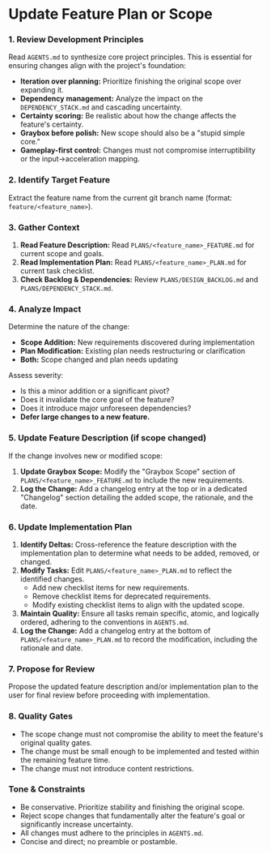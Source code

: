 # Update Feature Plan or Scope

### 1. Review Development Principles

Read `AGENTS.md` to synthesize core project principles. This is essential for ensuring changes align with the project's foundation:
-   **Iteration over planning:** Prioritize finishing the original scope over expanding it.
-   **Dependency management:** Analyze the impact on the `DEPENDENCY_STACK.md` and cascading uncertainty.
-   **Certainty scoring:** Be realistic about how the change affects the feature's certainty.
-   **Graybox before polish:** New scope should also be a "stupid simple core."
-   **Gameplay-first control:** Changes must not compromise interruptibility or the input→acceleration mapping.

### 2. Identify Target Feature

Extract the feature name from the current git branch name (format: `feature/<feature_name>`).

### 3. Gather Context

1.  **Read Feature Description:** Read `PLANS/<feature_name>_FEATURE.md` for current scope and goals.
2.  **Read Implementation Plan:** Read `PLANS/<feature_name>_PLAN.md` for current task checklist.
3.  **Check Backlog & Dependencies:** Review `PLANS/DESIGN_BACKLOG.md` and `PLANS/DEPENDENCY_STACK.md`.

### 4. Analyze Impact

Determine the nature of the change:
-   **Scope Addition:** New requirements discovered during implementation
-   **Plan Modification:** Existing plan needs restructuring or clarification
-   **Both:** Scope changed and plan needs updating

Assess severity:
-   Is this a minor addition or a significant pivot?
-   Does it invalidate the core goal of the feature?
-   Does it introduce major unforeseen dependencies?
-   **Defer large changes to a new feature.**

### 5. Update Feature Description (if scope changed)

If the change involves new or modified scope:

1.  **Update Graybox Scope:** Modify the "Graybox Scope" section of `PLANS/<feature_name>_FEATURE.md` to include the new requirements.
2.  **Log the Change:** Add a changelog entry at the top or in a dedicated "Changelog" section detailing the added scope, the rationale, and the date.

### 6. Update Implementation Plan

1.  **Identify Deltas:** Cross-reference the feature description with the implementation plan to determine what needs to be added, removed, or changed.
2.  **Modify Tasks:** Edit `PLANS/<feature_name>_PLAN.md` to reflect the identified changes.
    -   Add new checklist items for new requirements.
    -   Remove checklist items for deprecated requirements.
    -   Modify existing checklist items to align with the updated scope.
3.  **Maintain Quality:** Ensure all tasks remain specific, atomic, and logically ordered, adhering to the conventions in `AGENTS.md`.
4.  **Log the Change:** Add a changelog entry at the bottom of `PLANS/<feature_name>_PLAN.md` to record the modification, including the rationale and date.

### 7. Propose for Review

Propose the updated feature description and/or implementation plan to the user for final review before proceeding with implementation.

### 8. Quality Gates

-   The scope change must not compromise the ability to meet the feature's original quality gates.
-   The change must be small enough to be implemented and tested within the remaining feature time.
-   The change must not introduce content restrictions.

### Tone & Constraints

-   Be conservative. Prioritize stability and finishing the original scope.
-   Reject scope changes that fundamentally alter the feature's goal or significantly increase uncertainty.
-   All changes must adhere to the principles in `AGENTS.md`.
-   Concise and direct; no preamble or postamble.
